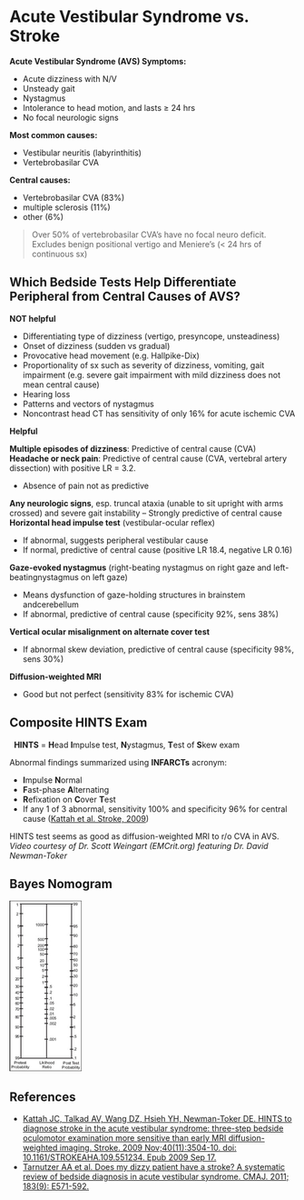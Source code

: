 


# Acute Vestibular Syndrome vs. Stroke

**Acute Vestibular Syndrome (AVS) Symptoms:**

-   Acute dizziness with N/V
-   Unsteady gait
-   Nystagmus
-   Intolerance to head motion, and lasts ≥ 24 hrs
-   No focal neurologic signs

**Most common causes:**

-   Vestibular neuritis (labyrinthitis)
-   Vertebrobasilar CVA 

**Central causes:**

- Vertebrobasilar CVA (83%)
- multiple sclerosis (11%)
- other (6%) 

> Over 50% of vertebrobasilar CVA’s have no focal neuro deficit.
> Excludes benign positional vertigo and Meniere’s (&lt; 24 hrs of continuous sx)

## Which Bedside Tests Help Differentiate Peripheral from Central Causes of AVS? 

**NOT helpful**

-   Differentiating type of dizziness (vertigo, presyncope, unsteadiness)
-   Onset of dizziness (sudden vs gradual)
-   Provocative head movement (e.g. Hallpike-Dix)
-   Proportionality of sx such as severity of dizziness, vomiting, gait impairment (e.g. severe gait impairment with mild dizziness does not mean central cause)
-   Hearing loss
-   Patterns and vectors of nystagmus
-   Noncontrast head CT has sensitivity of only 16% for acute ischemic CVA

**Helpful**

**Multiple episodes of dizziness**: Predictive of central cause (CVA)
**Headache or neck pain**: Predictive of central cause (CVA, vertebral artery dissection) with positive LR = 3.2. 
-   Absence of pain not as predictive

**Any neurologic signs**, esp. truncal ataxia (unable to sit upright with arms crossed) and severe gait instability – Strongly predictive of central cause
**Horizontal head impulse test** (vestibular-ocular reflex)
-   If abnormal, suggests peripheral vestibular cause
-   If normal, predictive of central cause (positive LR 18.4, negative LR 0.16)

**Gaze-evoked nystagmus** (right-beating nystagmus on right gaze and left-beatingnystagmus on left gaze)
-   Means dysfunction of gaze-holding structures in brainstem andcerebellum
-   If abnormal, predictive of central cause (specificity 92%, sens 38%) 

**Vertical ocular misalignment on alternate cover test**
-   If abnormal skew deviation, predictive of central cause (specificity 98%, sens 30%)

**Diffusion-weighted MRI**
-   Good but not perfect (sensitivity 83% for ischemic CVA)

## Composite HINTS Exam

 
**HINTS** = **H**ead **I**mpulse test, **N**ystagmus, **T**est of **S**kew exam

Abnormal findings summarized using **INFARCTs** acronym:
-   **I**mpulse **N**ormal 
-   **F**ast-phase **A**lternating 
-   **R**efixation on **C**over **T**est 
-   If any 1 of 3 abnormal, sensitivity 100% and specificity 96% for central cause ([Kattah et al. Stroke, 2009](https://www.ncbi.nlm.nih.gov/pubmed/?term=19762709))

HINTS test seems as good as diffusion-weighted MRI to r/o CVA in AVS. 
*Video courtesy of Dr. Scott Weingart (EMCrit.org) featuring Dr. David Newman-Toker*

## Bayes Nomogram

![](image-0.png) 

## References

-   [Kattah JC, Talkad AV, Wang DZ, Hsieh YH, Newman-Toker DE. HINTS to diagnose stroke in the acute vestibular syndrome: three-step bedside oculomotor examination more sensitive than early MRI diffusion-weighted imaging. Stroke. 2009 Nov;40(11):3504-10. doi: 10.1161/STROKEAHA.109.551234. Epub 2009 Sep 17.](https://www.ncbi.nlm.nih.gov/pubmed/?term=19762709)
-   [Tarnutzer AA et al. Does my dizzy patient have a stroke? A systematic review of bedside diagnosis in acute vestibular syndrome. CMAJ. 2011; 183(9): E571-592.](https://www.ncbi.nlm.nih.gov/pubmed/?term=21576300)
